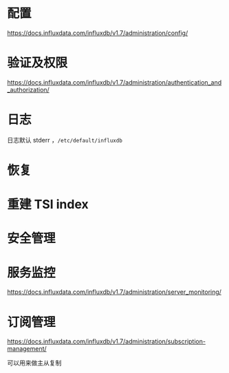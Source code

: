 # 配置
https://docs.influxdata.com/influxdb/v1.7/administration/config/

# 验证及权限
https://docs.influxdata.com/influxdb/v1.7/administration/authentication_and_authorization/

# 日志
日志默认 stderr ，`/etc/default/influxdb`

# 恢复

# 重建 TSI index

# 安全管理

# 服务监控
https://docs.influxdata.com/influxdb/v1.7/administration/server_monitoring/

# 订阅管理
https://docs.influxdata.com/influxdb/v1.7/administration/subscription-management/

可以用来做主从复制